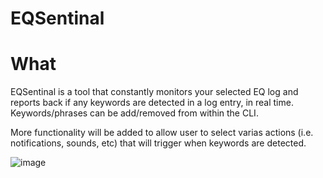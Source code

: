 # EQSentinal

# What

EQSentinal is a tool that constantly monitors your selected EQ log and reports back if any keywords are detected in a log entry, in real time. Keywords/phrases can be add/removed from within the CLI.

More functionality will be added to allow user to select varias actions (i.e. notifications, sounds, etc) that will trigger when keywords are detected.


![image](https://user-images.githubusercontent.com/76063792/213934204-b3ce6aee-dd83-4173-ba03-1439c0d95f60.png)
